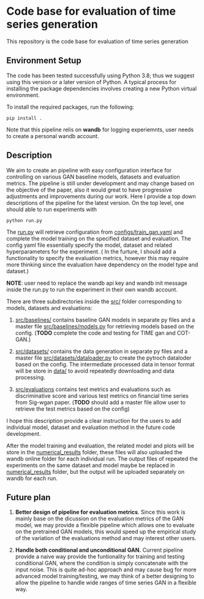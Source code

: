 Code base for evaluation of time series generation 
========================================

This repository is the code base for evaluation of time series generation 

## Environment Setup
The code has been tested successfully using Python 3.8; thus we suggest using this version or a later version of Python. A typical process for installing the package dependencies involves creating a new Python virtual environment.

To install the required packages, run the following:
```console
pip install .
```
Note that this pipeline relis on **wandb** for logging experiemnts, user needs to create a personal wandb account. 

## Description 

 We aim to create an pipeline with easy configuration interface for controlling on various GAN baseline models, datasets and evaluation metrics. The pipeline is still under development and may change based on the objective of the paper, also it would great to have progressive adjustments and improvements during our work.
Here I provide a top down descriptions of the pipeline for the latest version. On the top level, one should able to run experiments with
 
 ```console
 python run.py
 ```
 The [run.py](run.py) will retrieve configuration from [configs/train_gan.yaml](configs/train_gan.yaml) and complete the model training on the specified dataset and evaluation. The config yaml file essentially specify the model, dataset and related hyperparameters for the experiment. ( In the furture, I should add a functionality to specify the evaluation metrics, however this may require more thinking since the evaluation have dependency on the model type and dataset.)

**NOTE**: user need to replace the wandb api key and wandb init message inside the run.py to run the experiment in their own wandb account.

There are three subdirectories inside the [src/](src/) folder corresponding to models, datasets and evaluations:
1. [src/baselines/](src/baselines/) contains baseline GAN models in separate py files and a master file [src/baselines/models.py](src/baselines/models.py) for retrieving models based on the config. (**TODO** complete the code and testing for TIME gan and COT-GAN.)

2. [src/datasets/](src/datasets/) contains the data generation in separate py files and a master file [src/datasets/dataloader.py](src/datasets/dataloader.py) to create the pytroch dataloder based on the config. The intermediate processed data in tensor format will be store in [data/](data/) to avoid repeatedly downloading and data processing. 

3. [src/evaluations](src/evaluations/) contains test metrics and evaluations such as discriminative score and various test metrics on financial time series from Sig-wgan paper. (**TODO** should add a master file allow user to retrieve the test metrics based on the config)

I hope this description provide a clear instruction for the users to add individual model, dataset and evaluation method in the future code development.  

After the model training and evaluation, the related model and plots will be store in the [numerical_results](numerical_results) folder, these files will also uploaded the wandb online folder for each individual run. The output files of repeated the experiments on the same dataset and model maybe be replaced in [numerical_results](numerical_results) folder, but the output will be uploaded separately on wandb for each run. 

## Future plan

1. **Better design of pipeline for evaluation metrics**. Since this work is mainly base on the dicussion on the evaluation metrics of the GAN model, we may provide a flexible pipeline which allows one to evaluate on the pretrained GAN models, this would speed up the empirical study of the variation of the evaluations method and may interest other users.

2. **Handle both conditional and unconditional GAN.** Current pipeline provide a naive way provide the funtionality for training and testing conditional GAN, where the condition is simply concatenate with the input noise. This is quite ad-hoc approach and may cause bug for more advanced model training/testing, we may think of a better designing to allow the pipeline to handle wide ranges of time series GAN in a flexible way.        